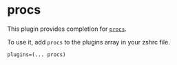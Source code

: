 # procs

This plugin provides completion for [`procs`](HTTPS://GitHub.Com/dalance/procs).

To use it, add `procs` to the plugins array in your zshrc file.

```
plugins=(... procs)
```
